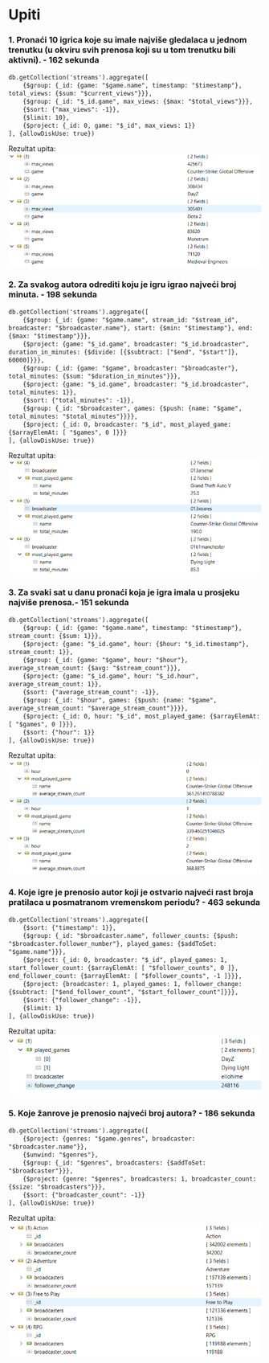# Upiti

### 1. Pronaći 10 igrica koje su imale najviše gledalaca u jednom trenutku (u okviru svih prenosa koji su u tom trenutku bili aktivni). - 162 sekunda 

```
db.getCollection('streams').aggregate([
    {$group: {_id: {game: "$game.name", timestamp: "$timestamp"}, total_views: {$sum: "$current_views"}}},
    {$group: {_id: "$_id.game", max_views: {$max: "$total_views"}}},
    {$sort: {"max_views": -1}},
    {$limit: 10},
    {$project: {_id: 0, game: "$_id", max_views: 1}}
], {allowDiskUse: true}) 
```

Rezultat upita:<br>
![Rezulztat upita](./1.PNG?raw=true "Rezultat upita")

### 2. Za svakog autora odrediti koju je igru igrao najveći broj minuta. - 198 sekunda 

```
db.getCollection('streams').aggregate([
    {$group: {_id: {game: "$game.name", stream_id: "$stream_id", broadcaster: "$broadcaster.name"}, start: {$min: "$timestamp"}, end: {$max: "$timestamp"}}},
    {$project: {game: "$_id.game", broadcaster: "$_id.broadcaster", duration_in_minutes: {$divide: [{$subtract: ["$end", "$start"]}, 60000]}}},
    {$group: {_id: {game: "$game", broadcaster: "$broadcaster"}, total_minutes: {$sum: "$duration_in_minutes"}}},
    {$project: {game: "$_id.game", broadcaster: "$_id.broadcaster", total_minutes: 1}},
    {$sort: {"total_minutes": -1}},
    {$group: {_id: "$broadcaster", games: {$push: {name: "$game", total_minutes: "$total_minutes"}}}},
    {$project: {_id: 0, broadcaster: "$_id", most_played_game: {$arrayElemAt: [ "$games", 0 ]}}}
], {allowDiskUse: true})
```

Rezultat upita:<br>
![Rezulztat upita](./2.PNG?raw=true "Rezultat upita")

### 3. Za svaki sat u danu pronaći koja je igra imala u prosjeku najviše prenosa.- 151 sekunda 

```
db.getCollection('streams').aggregate([
    {$group: {_id: {game: "$game.name", timestamp: "$timestamp"}, stream_count: {$sum: 1}}},
    {$project: {game: "$_id.game", hour: {$hour: "$_id.timestamp"}, stream_count: 1}},
    {$group: {_id: {game: "$game", hour: "$hour"}, average_stream_count: {$avg: "$stream_count"}}},    
    {$project: {game: "$_id.game", hour: "$_id.hour", average_stream_count: 1}},
    {$sort: {"average_stream_count": -1}},
    {$group: {_id: "$hour", games: {$push: {name: "$game", average_stream_count: "$average_stream_count"}}}},
    {$project: {_id: 0, hour: "$_id", most_played_game: {$arrayElemAt: [ "$games", 0 ]}}},    
    {$sort: {"hour": 1}}
], {allowDiskUse: true})
```

Rezultat upita:<br>
![Rezulztat upita](./3.PNG?raw=true "Rezultat upita")

### 4. Koje igre je prenosio autor koji je ostvario najveći rast broja pratilaca u posmatranom vremenskom periodu? - 463 sekunda 

```
db.getCollection('streams').aggregate([
    {$sort: {"timestamp": 1}},
    {$group: {_id: "$broadcaster.name", follower_counts: {$push: "$broadcaster.follower_number"}, played_games: {$addToSet: "$game.name"}}},
    {$project: {_id: 0, broadcaster: "$_id", played_games: 1, start_follower_count: {$arrayElemAt: [ "$follower_counts", 0 ]}, end_follower_count: {$arrayElemAt: [ "$follower_counts", -1 ]}}},
    {$project: {broadcaster: 1, played_games: 1, follower_change: {$subtract: ["$end_follower_count", "$start_follower_count"]}}},
    {$sort: {"follower_change": -1}},
    {$limit: 1}
], {allowDiskUse: true})
```

Rezultat upita:<br>
![Rezulztat upita](./4.PNG?raw=true "Rezultat upita")

### 5. Koje žanrove je prenosio najveći broj autora? - 186 sekunda 

```
db.getCollection('streams').aggregate([
    {$project: {genres: "$game.genres", broadcaster: "$broadcaster.name"}},
    {$unwind: "$genres"},
    {$group: {_id: "$genres", broadcasters: {$addToSet: "$broadcaster"}}},
    {$project: {genre: "$genres", broadcasters: 1, broadcaster_count: {$size: "$broadcasters"}}},
    {$sort: {"broadcaster_count": -1}}
], {allowDiskUse: true})
```

Rezultat upita:<br>
![Rezulztat upita](./5.PNG?raw=true "Rezultat upita")
